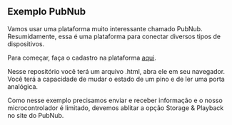 ## Exemplo PubNub
Vamos usar uma plataforma muito interessante chamado PubNub. Resumidamente, essa é uma plataforma para conectar diversos tipos de dispositivos.

Para começar, faça o cadastro na plataforma [aqui](https://admin.pubnub.com/#/register).

Nesse repositório você terá um arquivo .html, abra ele em seu navegador. Você terá a capacidade de mudar o estado de um pino e de ler uma porta analógica.

Como nesse exemplo precisamos enviar e receber informação e o nosso microcontrolador é limitado, devemos ablitar a opção Storage & Playback no site do PubNub.
